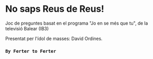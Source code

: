 # No saps Reus de Reus!

Joc de preguntes basat en el programa "Jo en se més que tu", de la televisió Balear (IB3)

Presentat per l'ídol de masses: David Ordines.

### `By Ferter to Ferter`
